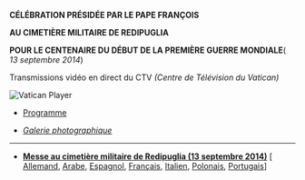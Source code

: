 **CÉLÉBRATION PRÉSIDÉE PAR LE PAPE FRANÇOIS**

**AU CIMETIÈRE MILITAIRE DE REDIPUGLIA**

**POUR LE CENTENAIRE DU DÉBUT DE LA PREMIÈRE GUERRE MONDIALE**( *13 septembre 2014*)

Transmissions vidéo en direct du CTV *(Centre de Télévision du Vatican)*

![Vatican Player](/content/dam/francesco/images/img/player.jpg)

- [Programme](/content/francesco/fr/travels/2014/documents/papa-francesco-programma-sacrario-redipuglia-2014.html)

- *[Galerie photographique](http://www.photogallery.va/content/photogallery/fr/eventi/redipuglia2014.html)*


* * *

- **[Messe au cimetière militaire de Redipuglia (13 septembre 2014)](/content/francesco/fr/homilies/2014/documents/papa-francesco_20140913_omelia-sacrario-militare-redipuglia.html)** \[ [Allemand](/content/francesco/de/homilies/2014/documents/papa-francesco_20140913_omelia-sacrario-militare-redipuglia.html), [Arabe](/content/francesco/ar/homilies/2014/documents/papa-francesco_20140913_omelia-sacrario-militare-redipuglia.html), [Espagnol](/content/francesco/es/homilies/2014/documents/papa-francesco_20140913_omelia-sacrario-militare-redipuglia.html), [Français](/content/francesco/fr/homilies/2014/documents/papa-francesco_20140913_omelia-sacrario-militare-redipuglia.html), [Italien](/content/francesco/it/homilies/2014/documents/papa-francesco_20140913_omelia-sacrario-militare-redipuglia.html), [Polonais](/content/francesco/pl/homilies/2014/documents/papa-francesco_20140913_omelia-sacrario-militare-redipuglia.html), [Portugais](/content/francesco/pt/homilies/2014/documents/papa-francesco_20140913_omelia-sacrario-militare-redipuglia.html)\]